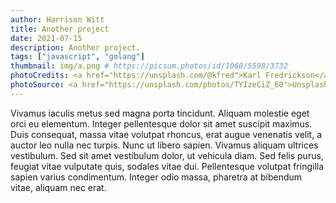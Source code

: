 ```yaml
---
author: Harrison Witt
title: Another project
date: 2021-07-15
description: Another project.
tags: ["javascript", "golang"]
thumbnail: img/a.png # https://picsum.photos/id/1060/5598/3732
photoCredits: <a href="https://unsplash.com/@kfred">Karl Fredrickson</a>
photoSource: <a href="https://unsplash.com/photos/TYIzeCiZ_60">Unsplash</a>
---
```


Vivamus iaculis metus sed magna porta tincidunt. Aliquam molestie eget orci eu elementum. Integer pellentesque dolor sit amet suscipit maximus. Duis consequat, massa vitae volutpat rhoncus, erat augue venenatis velit, a auctor leo nulla nec turpis. Nunc ut libero sapien. Vivamus aliquam ultrices vestibulum. Sed sit amet vestibulum dolor, ut vehicula diam. Sed felis purus, feugiat vitae vulputate quis, sodales vitae dui. Pellentesque volutpat fringilla sapien varius condimentum. Integer odio massa, pharetra at bibendum vitae, aliquam nec erat.

